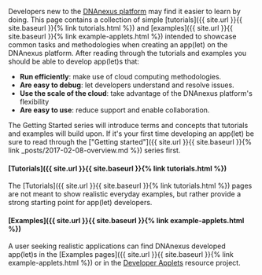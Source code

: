 ---
---
Developers new to the [DNAnexus platform](https://platform.dnanexus.com/login) may find it easier to learn by doing. This page contains a collection of simple [tutorials]({{ site.url }}{{ site.baseurl }}{% link tutorials.html %}) and [examples]({{ site.url }}{{ site.baseurl }}{% link example-applets.html %}) intended to showcase common tasks and methodologies when creating an app(let) on the DNAnexus platform. After reading through the tutorials and examples you should be able to develop app(let)s that:
- **Run efficiently**: make use of cloud computing methodologies.
- **Are easy to debug**: let developers understand and resolve issues.
- **Use the scale of the cloud**: take advantage of the DNAnexus platform's flexibility
- **Are easy to use**: reduce support and enable collaboration.

The Getting Started series will introduce terms and concepts that tutorials and examples will build upon. If it's your first time developing an app(let) be sure to read through the ["Getting started"]({{ site.url }}{{ site.baseurl }}{% link _posts/2017-02-08-overview.md %}) series first.

#### [Tutorials]({{ site.url }}{{ site.baseurl }}{% link tutorials.html %})

The [Tutorials]({{ site.url }}{{ site.baseurl }}{% link tutorials.html %}) pages are not meant to show realistic everyday examples, but rather provide a strong starting point for app(let) developers.

#### [Examples]({{ site.url }}{{ site.baseurl }}{% link example-applets.html %})

A user seeking realistic applications can find DNAnexus developed app(let)s in the [Examples pages]({{ site.url }}{{ site.baseurl }}{% link example-applets.html %}) or in the [Developer Applets](https://platform.dnanexus.com/projects/B406G0x2fz2B3GVk65200003/data/) resource project.